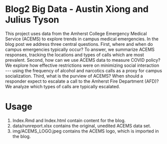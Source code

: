 # Blog2 Big Data - Austin Xiong and Julius Tyson

This project uses data from the Amherst College Emergency Medical Service (ACEMS) to explore trends in campus medical emergencies. In the blog post we address three central questions. First, where and when do campus emergencies typically occur? To answer, we summarize ACEMS responses, tracking the locations and types of calls which are most prevalent. Second, how can we use ACEMS data to measure COVID policy? We explore how effective restrictions were on minimizing social interaction --- using the frequency of alcohol and narcotics calls as a proxy for campus socialization. Third, what is the purview of ACEMS? When should a responder expect to escalate a call to the Amherst Fire Department (AFD)? We analyze which types of calls are typically escalated.

# Usage

1. Index.Rmd and Index.html contain content for the blog.
2. data/runreport.xlsx contains the original, unedited ACEMS data set.
3. img/ACEMS_LOGO.jpeg contains the ACEMS logo, which is imported in the blog.

